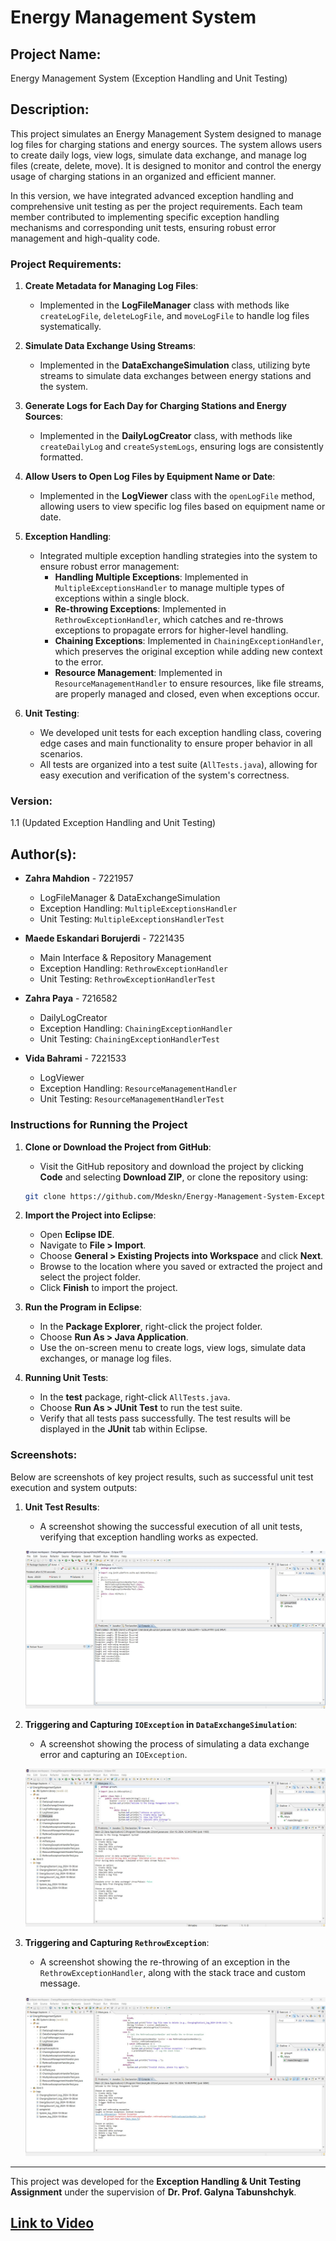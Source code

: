 # Energy Management System

## Project Name:
Energy Management System (Exception Handling and Unit Testing)

## Description:
This project simulates an Energy Management System designed to manage log files for charging stations and energy sources. The system allows users to create daily logs, view logs, simulate data exchange, and manage log files (create, delete, move). It is designed to monitor and control the energy usage of charging stations in an organized and efficient manner.

In this version, we have integrated advanced exception handling and comprehensive unit testing as per the project requirements. Each team member contributed to implementing specific exception handling mechanisms and corresponding unit tests, ensuring robust error management and high-quality code.

### Project Requirements:
1. **Create Metadata for Managing Log Files**:
   - Implemented in the **LogFileManager** class with methods like `createLogFile`, `deleteLogFile`, and `moveLogFile` to handle log files systematically.

2. **Simulate Data Exchange Using Streams**:
   - Implemented in the **DataExchangeSimulation** class, utilizing byte streams to simulate data exchanges between energy stations and the system.

3. **Generate Logs for Each Day for Charging Stations and Energy Sources**:
   - Implemented in the **DailyLogCreator** class, with methods like `createDailyLog` and `createSystemLogs`, ensuring logs are consistently formatted.

4. **Allow Users to Open Log Files by Equipment Name or Date**:
   - Implemented in the **LogViewer** class with the `openLogFile` method, allowing users to view specific log files based on equipment name or date.

5. **Exception Handling**:
   - Integrated multiple exception handling strategies into the system to ensure robust error management:
     - **Handling Multiple Exceptions**: Implemented in `MultipleExceptionsHandler` to manage multiple types of exceptions within a single block.
     - **Re-throwing Exceptions**: Implemented in `RethrowExceptionHandler`, which catches and re-throws exceptions to propagate errors for higher-level handling.
     - **Chaining Exceptions**: Implemented in `ChainingExceptionHandler`, which preserves the original exception while adding new context to the error.
     - **Resource Management**: Implemented in `ResourceManagementHandler` to ensure resources, like file streams, are properly managed and closed, even when exceptions occur.

6. **Unit Testing**:
   - We developed unit tests for each exception handling class, covering edge cases and main functionality to ensure proper behavior in all scenarios.
   - All tests are organized into a test suite (`AllTests.java`), allowing for easy execution and verification of the system's correctness.

### Version:
1.1 (Updated Exception Handling and Unit Testing)

## Author(s):
- **Zahra Mahdion** - 7221957
  - LogFileManager & DataExchangeSimulation
  - Exception Handling: `MultipleExceptionsHandler`
  - Unit Testing: `MultipleExceptionsHandlerTest`
  
- **Maede Eskandari Borujerdi** - 7221435
  - Main Interface & Repository Management
  - Exception Handling: `RethrowExceptionHandler`
  - Unit Testing: `RethrowExceptionHandlerTest`
  
- **Zahra Paya** - 7216582
  - DailyLogCreator
  - Exception Handling: `ChainingExceptionHandler`
  - Unit Testing: `ChainingExceptionHandlerTest`
  
- **Vida Bahrami** - 7221533
  - LogViewer
  - Exception Handling: `ResourceManagementHandler`
  - Unit Testing: `ResourceManagementHandlerTest`

### Instructions for Running the Project

1. **Clone or Download the Project from GitHub**:
   - Visit the GitHub repository and download the project by clicking **Code** and selecting **Download ZIP**, or clone the repository using:
   
   ```bash
   git clone https://github.com/Mdeskn/Energy-Management-System-Exception-Handling-and-Unit-Testing-.git
   ```

2. **Import the Project into Eclipse**:
   - Open **Eclipse IDE**.
   - Navigate to **File > Import**.
   - Choose **General > Existing Projects into Workspace** and click **Next**.
   - Browse to the location where you saved or extracted the project and select the project folder.
   - Click **Finish** to import the project.

3. **Run the Program in Eclipse**:
   - In the **Package Explorer**, right-click the project folder.
   - Choose **Run As > Java Application**.
   - Use the on-screen menu to create logs, view logs, simulate data exchanges, or manage log files.

4. **Running Unit Tests**:
   - In the **test** package, right-click `AllTests.java`.
   - Choose **Run As > JUnit Test** to run the test suite.
   - Verify that all tests pass successfully. The test results will be displayed in the **JUnit** tab within Eclipse.

### Screenshots:
Below are screenshots of key project results, such as successful unit test execution and system outputs:

1. **Unit Test Results**:
   - A screenshot showing the successful execution of all unit tests, verifying that exception handling works as expected.

   ![JUnit Test Results](https://github.com/Mdeskn/Energy-Management-System-Exception-Handling-and-Unit-Testing-/raw/main/imgs/JUnit%20Test%20Results%20(All%20Tests%20Passing).jpg)

2. **Triggering and Capturing `IOException` in `DataExchangeSimulation`**:
   - A screenshot showing the process of simulating a data exchange error and capturing an `IOException`.

   ![Triggering and Capturing IOException](https://github.com/Mdeskn/Energy-Management-System-Exception-Handling-and-Unit-Testing-/raw/main/imgs/Triggering%20and%20Capturing%20IOException%20in%20DataExchangeSimulation.jpg)

3. **Triggering and Capturing `RethrowException`**:
   - A screenshot showing the re-throwing of an exception in the `RethrowExceptionHandler`, along with the stack trace and custom message.

   ![Triggering and Capturing RethrowException](https://github.com/Mdeskn/Energy-Management-System-Exception-Handling-and-Unit-Testing-/raw/main/imgs/Triggering%20and%20Capturing%20RethrowException.jpg)

---

This project was developed for the **Exception Handling & Unit Testing Assignment** under the supervision of **Dr. Prof. Galyna Tabunshchyk**.

## [Link to Video]([link](https://fhdoprod-my.sharepoint.com/:v:/g/personal/maede_eskandariborujerdi001_stud_fh-dortmund_de/EaWoSYTfpE1Mt58QMKiBw3cB5r8zQbrOh3stKtzC1E1V7Q?nav=eyJyZWZlcnJhbEluZm8iOnsicmVmZXJyYWxBcHAiOiJPbmVEcml2ZUZvckJ1c2luZXNzIiwicmVmZXJyYWxBcHBQbGF0Zm9ybSI6IldlYiIsInJlZmVycmFsTW9kZSI6InZpZXciLCJyZWZlcnJhbFZpZXciOiJNeUZpbGVzTGlua0NvcHkifX0&e=qZU1XG))

